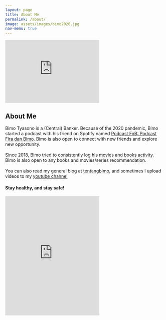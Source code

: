 ```yaml
---
layout: page
title: About Me
permalink: /about/
image: assets/images/bimo2020.jpg
nav-menu: true
---
```

<div id="main" class="alt">
<section id="one">
	<div class="inner">
        <iframe width="300" height="200" src="https://www.youtube.com/embed/Wlml9VU2voI" frameborder="0" allow="accelerometer; autoplay; encrypted-media; gyroscope; picture-in-picture" allowfullscreen></iframe>
        <h2 id="content">About Me</h2>
        <p><span class="image left 4u"><img src="{% link assets/images/bimo2020.jpg %}" alt="" /></span>Bimo Tyasono is a (Central) Banker. Because of the 2020 pandemic, Bimo started a podcast with his friend on Spotify named <a href="http://bit.ly/PodcastFnB">Podcast FnB: Podcast Fira dan Bimo</a>. Bimo is also open to connect with new friends and explore new opportunity.<br> <br>
        Since 2018, Bimo tried to consistently log his <a href="/moviesandbooks">movies and books activity.</a> Bimo is also open to any books and movies/series recommendation. <br> <br>
        You can also read my general blog at <a href ="http://tentangbimo.blogspot.com/">tentangbimo</a>, and sometimes I upload videos to my <a href="http://www.youtube.com/c/BimoAryoT">youtube channel</a></p>
        <h4>Stay healthy, and stay safe!</h4>
    </div>
    </section>
    <section id="two">
    <div class="inner">
            <iframe src="https://open.spotify.com/embed/playlist/2OBwLxkCzCfE1npt44UxXB" width="300" height="380" frameborder="0" allowtransparency="true" allow="encrypted-media"></iframe>
    </div>
    </section>
</div>